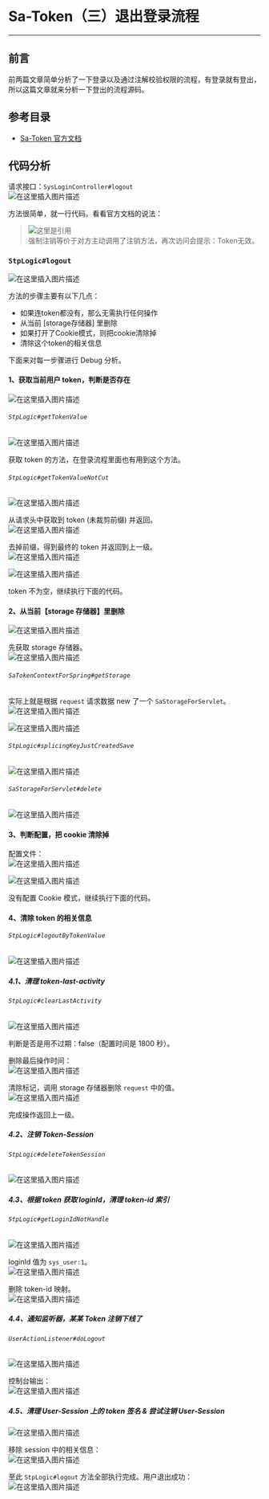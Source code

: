 # Sa-Token（三）退出登录流程
- - -
## 前言
前两篇文章简单分析了一下登录以及通过注解校验权限的流程，有登录就有登出，所以这篇文章就来分析一下登出的流程源码。

## 参考目录
- [Sa-Token 官方文档](https://sa-token.dev33.cn/doc/index.html#/)

## 代码分析
请求接口：`SysLoginController#logout`<br>
![在这里插入图片描述](img03/3e409fe907fd422081ae29020af3aef1.png)<br>

方法很简单，就一行代码。看看官方文档的说法：<br>
> ![这里是引用](img03/7a56c37fa06e40388596089b70add1df.png)<br>
强制注销等价于对方主动调用了注销方法，再次访问会提示：Token无效。

### `StpLogic#logout`
![在这里插入图片描述](img03/f387fee8559c4702b5b19379f17e2f38.png)

方法的步骤主要有以下几点：
- 如果连token都没有，那么无需执行任何操作
- 从当前 [storage存储器] 里删除
- 如果打开了Cookie模式，则把cookie清除掉
- 清除这个token的相关信息

下面来对每一步骤进行 Debug 分析。
#### 1、获取当前用户 token，判断是否存在
![在这里插入图片描述](img03/8a4aa39a27f241969d2dd033deacf720.png)
###### `StpLogic#getTokenValue`
![在这里插入图片描述](img03/f849187815044113adaa44f92c96544f.png)

获取 token 的方法，在登录流程里面也有用到这个方法。
###### `StpLogic#getTokenValueNotCut`
![在这里插入图片描述](img03/2609e27079b14709943a383d8f640854.png)<br>

从请求头中获取到 token (未裁剪前缀) 并返回。<br>
![在这里插入图片描述](img03/59debdb96a494fadbdfc28694023f7a7.png)<br>

去掉前缀，得到最终的 token 并返回到上一级。<br>
![在这里插入图片描述](img03/c6454981088a4e68a4444d87f27e1459.png)<br>

![在这里插入图片描述](img03/6c617cdf207644ff9120585f7c25b750.png)<br>

token 不为空，继续执行下面的代码。
#### 2、从当前【storage 存储器】里删除
![在这里插入图片描述](img03/6cce347f3595482a8d34070ef7d77b6e.png)<br>

先获取 storage 存储器。<br>
![在这里插入图片描述](img03/0c3a6885178744e3af6299339af2b5dd.png)
###### `SaTokenContextForSpring#getStorage`

实际上就是根据 `request` 请求数据 new 了一个 `SaStorageForServlet`。<br>
![在这里插入图片描述](img03/c270fab0fa05479ebd4b60d0d46eb362.png)<br>

![在这里插入图片描述](img03/873f1e039f084079b746942c1b383d34.png)<br>
###### `StpLogic#splicingKeyJustCreatedSave`
![在这里插入图片描述](img03/56201117fce645068d8d14e5cd2801eb.png)
###### `SaStorageForServlet#delete`
![在这里插入图片描述](img03/ef40a8973240448fa746f28b8f5d6fb1.png)

#### 3、判断配置，把 cookie 清除掉
配置文件：<br>
![在这里插入图片描述](img03/1313c4de676c469cb505026f234b05d1.png)<br>

![在这里插入图片描述](img03/2819a4b1c31e44c3a62e90b8fb419ec5.png)<br>

没有配置 Cookie 模式，继续执行下面的代码。

#### 4、清除 token 的相关信息
###### `StpLogic#logoutByTokenValue`
![在这里插入图片描述](img03/e11330d502e94c14aa306a0611f7a9bb.png)
##### 4.1、清理 token-last-activity
###### `StpLogic#clearLastActivity`
![在这里插入图片描述](img03/dfddf518fc874584a9fb405fde85a649.png)<br>

判断是否是用不过期：false（配置时间是 1800 秒）。<br>

删除最后操作时间：<br>
![在这里插入图片描述](img03/fd484454c3e24fa0a252b4ad9d3bf244.png)<br>

清除标记，调用 storage 存储器删除 `request` 中的值。<br>
![在这里插入图片描述](img03/cd6fb920b33d43af872acd504a50ef47.png)<br>

完成操作返回上一级。
##### 4.2、注销 Token-Session
###### `StpLogic#deleteTokenSession`
![在这里插入图片描述](img03/3d2f75a1c14b4165aa501fe688dd66be.png)

##### 4.3、根据 token 获取 loginId，清理 token-id 索引
###### `StpLogic#getLoginIdNotHandle`
![在这里插入图片描述](img03/d010ed1b8ff044fda455f55e768aa4f1.png)<br>

loginId 值为 `sys_user:1`。<br>
![在这里插入图片描述](img03/ca74cd83d9ac494d893ec510fb6ed5df.png)<br>

删除 token-id 映射。<br>
![在这里插入图片描述](img03/53ef877d57354a58ad668a652e23ab73.png)<br>
##### 4.4、通知监听器，某某 Token 注销下线了
###### `UserActionListener#doLogout`
![在这里插入图片描述](img03/2a4e66162f1b4bf280d3819652bbc67b.png)<br>

控制台输出：<br>
![在这里插入图片描述](img03/60d72c4f747340cf8e019c51e71e3276.png)<br>
##### 4.5、清理 User-Session 上的 token 签名 & 尝试注销 User-Session
![在这里插入图片描述](img03/8c710a0ada1a47bdb8322b7b1d644d16.png)

移除 session 中的相关信息：<br>
![在这里插入图片描述](img03/22f95a0fce034579b478def574ea72d1.png)<br>

至此 `StpLogic#logout` 方法全部执行完成。用户退出成功：<br>
![在这里插入图片描述](img03/ab2f976899084f13a2f17e86b0a79af2.png)
